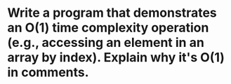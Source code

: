 # Write a program that demonstrates an O(1) time complexity operation (e.g., accessing an element in an array by index). Explain why it's O(1) in comments.
